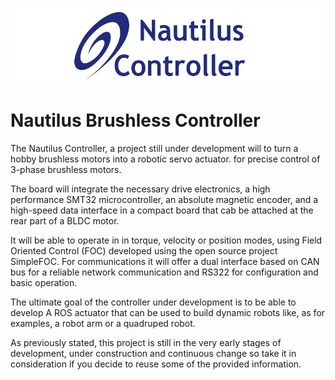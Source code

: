 <p align="center">
  <img  src="https://github.com/JorgeMaker/NautilusController/blob/main/docs/nautiluslogo.png?raw=true">
</p>

# Nautilus Brushless Controller

The Nautilus Controller, a project still under development will to turn a hobby brushless motors into a robotic servo actuator.  for precise control of 3-phase brushless motors. 

The board   will integrate the necessary drive electronics, a high performance SMT32 microcontroller, an absolute magnetic encoder, and a high-speed data interface in a compact board that cab be attached at the rear part of a BLDC motor. 

It will be able to operate in in torque, velocity or position modes, using Field Oriented Control (FOC) developed using the open source project SimpleFOC. For communications it will offer a dual interface based on CAN bus for a reliable network communication and RS322 for configuration and basic operation.

The ultimate goal of the controller under development is to be able to develop A ROS actuator that can be used to build dynamic robots like, as for examples, a robot arm or a quadruped robot.

As previously stated, this project is still in the very early stages of development, under construction and continuous change so take it in consideration if you decide to reuse some of the provided information.

